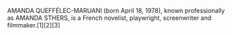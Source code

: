 AMANDA QUEFFÉLEC-MARUANI (born April 18, 1978), known professionally as AMANDA STHERS, is a French novelist, playwright, screenwriter and filmmaker.[1][2][3]
